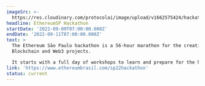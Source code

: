 ```yaml
---
imageSrc: >-
  https://res.cloudinary.com/protocolai/image/upload/v1662575424/hackathons/Screen_Shot_2022-09-07_at_11.29.06_qbqqmi.png
headline: EthereumSP Hackathon
startDate: '2022-09-09T07:00:00.000Z'
endDate: '2022-09-11T07:00:00.000Z'
text: >
  The Ethereum São Paulo hackathon is a 56-hour marathon for the creation of
  Blockchain and Web3 projects.

  It starts with a full day of workshops to learn and prepare for the hackathon!
link: 'https://www.ethereumbrasil.com/sp22hackathon'
status: current
---
```


